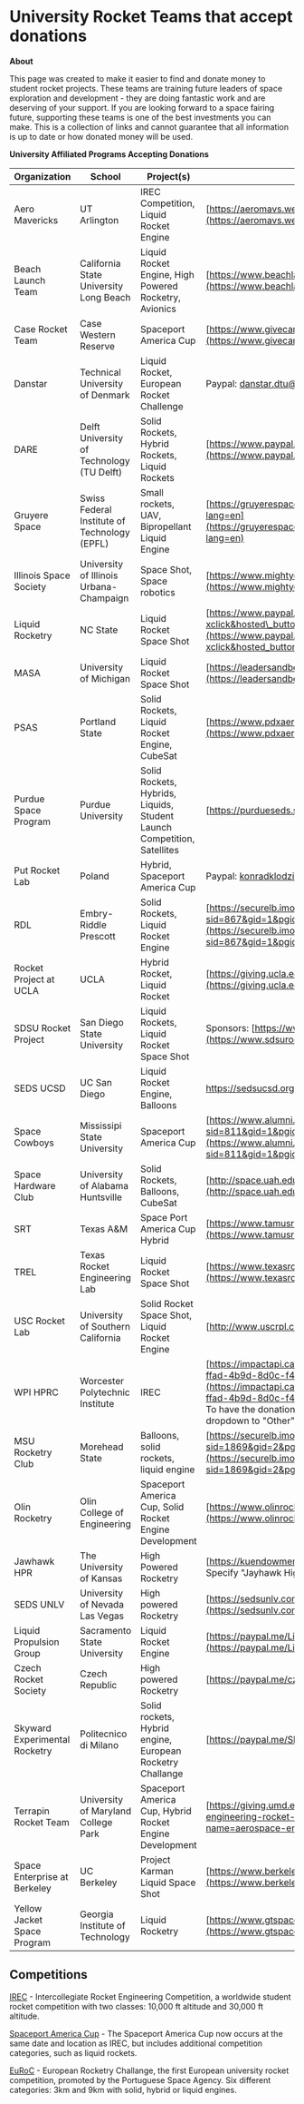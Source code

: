 # University Rocket Teams that accept donations
 **About**
 
This page was created to make it easier to find and donate money to student rocket projects. These teams are training future leaders of space exploration and development - they are doing fantastic work and are deserving of your support. If you are looking forward to a space fairing future, supporting these teams is one of the best investments you can make.
This is a collection of links and cannot guarantee that all information is up to date or how donated money will be used.

**University Affiliated Programs Accepting Donations**

| Organization           | School                                       | Project(s)                                                   | How to Donate                                                | Website                                                      | Social                                                       |
| ---------------------- | -------------------------------------------- | ------------------------------------------------------------ | ------------------------------------------------------------ | ------------------------------------------------------------ | ------------------------------------------------------------ |
| Aero Mavericks         | UT Arlington                                 | IREC Competition, Liquid Rocket Engine                       | [https://aeromavs.weebly.com/donate.html](https://aeromavs.weebly.com/donate.html) | [https://aeromavs.weebly.com/](https://aeromavs.weebly.com/) | [@AeroMavs](https://twitter.com/AeroMavs)                                                    |
| Beach Launch Team      | California State University Long Beach       | Liquid Rocket Engine, High Powered Rocketry, Avionics        | [https://www.beachlaunch.team/donations](https://www.beachlaunch.team/donations) | [https://www.beachlaunch.team/](https://www.beachlaunch.team/) | [@BeachLaunchTeam](https://twitter.com/beachlaunchteam)                                                    |
| Case Rocket Team       | Case Western Reserve                         | Spaceport America Cup                                        | [https://www.givecampus.com/campaigns/12259/donations/new](https://www.givecampus.com/campaigns/12259/donations/new) | [https://caserocketteam.org/](https://caserocketteam.org/)   |                                                              |
| Danstar                | Technical University of Denmark              | Liquid Rocket, European Rocket Challenge                     | Paypal: <a href='mailto&#58;dan%7&#51;tar%&#50;Edt&#117;&#64;gma&#105;l&#46;com'>dan&#115;tar&#46;&#100;tu&#64;gma&#105;l&#46;&#99;om</a> | [https://www.danstar.dk/](https://www.danstar.dk/)           | [@danstar_dtu](https://twitter.com/danstar_dtu) <br> [@danstaru](https://www.instagram.com/danstardtu/) <br> [YouTube](https://www.youtube.com/channel/UCDdkkHicfgnxD9il9hQK9_A) |
| DARE                   | Delft University of Technology (TU Delft)    | Solid Rockets, Hybrid Rockets, Liquid Rockets                | [https://www.paypal.com/paypalme/DAREtudelft?locale.x=en_US](https://www.paypal.com/paypalme/DAREtudelft?locale.x=en_US)                                                               | [https://dare.tudelft.nl/](https://dare.tudelft.nl/) | [@daretudelft](https://twitter.com/daretudelft) <br> [instagram](https://www.instagram.com/daretudelft/) <br> [youtube](https://www.youtube.com/channel/UC5iWtNmAqYIfuE69uA4df7A) |
| Gruyere Space          | Swiss Federal Institute of Technology (EPFL) | Small rockets, UAV, Bipropellant Liquid Engine               | [https://gruyerespaceprogram.ch/partenaires/partenaires.htm?lang=en](https://gruyerespaceprogram.ch/partenaires/partenaires.htm?lang=en) | [https://gruyerespaceprogram.ch/index.htm?lang=en](https://gruyerespaceprogram.ch/index.htm?lang=en) | [Patreon](https://www.patreon.com/GruyereSpaceProgram?lang=en)<br> [@gruyere_space_program](https://www.instagram.com/gruyere_space_program/?hl=fr) <br> [Youtube](https://www.youtube.com/channel/UCEQWOCyWZb77dbmeHKqzEag) |
| Illinois Space Society | University of Illinois Urbana-Champaign      | Space Shot, Space robotics                                   | [https://www.mightycause.com/organization/Illinois-Space-Society](https://www.mightycause.com/organization/Illinois-Space-Society) | [https://www.illinoisspacesociety.org/](https://www.illinoisspacesociety.org/) | [@IL_SpaceSociety](https://twitter.com/IL_SpaceSociety)                                             |
| Liquid Rocketry        | NC State                                     | Liquid Rocket Space Shot                                     | [https://www.paypal.com/donate/?cmd=\_s-xclick&hosted\_button\_id=GL3SSSK45D4X2&source=url](https://www.paypal.com/donate/?cmd=_s-xclick&hosted_button_id=GL3SSSK45D4X2&source=url) | [http://liquidrocketry.com/#about](http://liquidrocketry.com/#about) | [@liquidrocketry](https://twitter.com/liquidrocketry)                                              |
| MASA                   | University of Michigan                       | Liquid Rocket Space Shot                                     | [https://leadersandbest.umich.edu/find/#!/give/basket/fund/935885](https://leadersandbest.umich.edu/find/#!/give/basket/fund/935885) |                                                              | [@masa\_rockets](https://twitter.com/masa_rockets)                                               |
| PSAS                   | Portland State                               | Solid Rockets, Liquid Rocket Engine, CubeSat                 | [https://www.pdxaerospace.org/donate](https://www.pdxaerospace.org/donate) | [https://www.pdxaerospace.org](https://www.pdxaerospace.org/) | [https://twitter.com/pdxaerospace](https://twitter.com/pdxaerospace) <br> [https://www.instagram.com/pdxaerospace/](https://www.instagram.com/pdxaerospace/) <br> [https://github.com/psas](https://github.com/psas) |
| Purdue Space Program   | Purdue University                            | Solid Rockets, Hybrids, Liquids, Student Launch Competition, Satellites | [https://purdueseds.space/](https://purdueseds.space/)       | [https://purdueseds.space/](https://purdueseds.space/)       | [@purdue\_seds](https://twitter.com/purdue_seds)                                                |
| Put Rocket Lab         | Poland                                       | Hybrid, Spaceport America Cup                                | Paypal: <a href='ma&#105;&#108;to&#58;ko%6Er&#97;%64&#107;%6C&#37;6Fd%&#55;&#65;%69&#37;6E&#115;k&#105;%40gm&#97;&#105;l&#46;com&#37;20 '>k&#111;n&#114;&#97;&#100;klodzinski&#64;gmai&#108;&#46;&#99;om  </a> | [https://www.linkedin.com/company/putrocketlab/](https://www.linkedin.com/company/putrocketlab/) | [https://instagram.com/putrocketlab/](https://instagram.com/putrocketlab/) |
| RDL                    | Embry-Riddle Prescott                        | Solid Rockets, Liquid Rocket Engine                          | [https://securelb.imodules.com/s/867/social.aspx?sid=867&gid=1&pgid=7923&cid=11663](https://securelb.imodules.com/s/867/social.aspx?sid=867&gid=1&pgid=7923&cid=11663) | [https://rocketdevelopmentlab.carrd.co/](https://rocketdevelopmentlab.carrd.co/) | [@ERAUPrescottRDL](https://twitter.com/ERAUPrescottRDL)                                                     <br> [https://www.instagram.com/rocketdevelopmentlab/](https://www.instagram.com/rocketdevelopmentlab/) |
| Rocket Project at UCLA | UCLA                                         | Hybrid Rocket, Liquid Rocket                                 | [https://giving.ucla.edu/campaign/donate.aspx?Fund=64219c](https://giving.ucla.edu/campaign/donate.aspx?Fund=64219c)     | [http://rocketproject.seas.ucla.edu/](http://rocketproject.seas.ucla.edu/) | [@RPatUCLA](https://twitter.com/RPatUCLA)                    |
| SDSU Rocket Project    | San Diego State University                   | Liquid Rockets, Liquid Rocket Space Shot                     | Sponsors: [https://www.sdsurocketproject.org/become-a-sponsor](https://www.sdsurocketproject.org/become-a-sponsor) | [https://www.sdsurocketproject.org/](https://www.sdsurocketproject.org/) |                                                              |
| SEDS UCSD              | UC San Diego                                 | Liquid Rocket Engine, Balloons                               | https://sedsucsd.org/index.php/donate/                       | https://sedsucsd.org/                                        | [@seds_ucsd](https://twitter.com/seds_ucsd)                  |
| Space Cowboys          | Mississipi State University                  | Spaceport America Cup                                        | [https://www.alumni.msstate.edu/s/811/bp/interior.aspx?sid=811&gid=1&pgid=3027](https://www.alumni.msstate.edu/s/811/bp/interior.aspx?sid=811&gid=1&pgid=3027) |                                                              | [@MSUSpaceCowboys](https://twitter.com/MSUSpaceCowboys)                                             |
| Space Hardware Club    | University of Alabama Huntsville             | Solid Rockets, Balloons, CubeSat                             | [http://space.uah.edu/donate.html](http://space.uah.edu/donate.html) |                                                              | [@uahshc](https://twitter.com/uahshc)                                                      |
| SRT                    | Texas A&M                                    | Space Port America Cup Hybrid                                | [https://www.tamusrt.org/donate.html](https://www.tamusrt.org/donate.html) | [https://www.tamusrt.org/](https://www.tamusrt.org/)         | [https://www.instagram.com/tamusrt/](https://www.instagram.com/tamusrt/) |
| TREL                   | Texas Rocket Engineering Lab                 | Liquid Rocket Space Shot                                     | [https://www.texasrocketlab.com/donate](https://www.texasrocketlab.com/donate) | [https://www.texasrocketlab.com/](https://www.texasrocketlab.com/) | [@texasrocketlab](https://twitter.com/texasrocketlab)                                              |
| USC Rocket Lab         | University of Southern California            | Solid Rocket Space Shot, Liquid Rocket Engine                | [http://www.uscrpl.com/sponsors](http://www.uscrpl.com/sponsors) | [https://www.uscrpl.com/](https://www.uscrpl.com/)           | [@USCRPL](https://twitter.com/USCRPL)                                                      |
| WPI HPRC               | Worcester Polytechnic Institute              | IREC                                                         | [https://impactapi.causeview.com/Thunder/actionpage/c005859a-ffad-4b9d-8d0c-f414096506cd](https://impactapi.causeview.com/Thunder/actionpage/c005859a-ffad-4b9d-8d0c-f414096506cd)<br>To have the donation reach our club please set the "Designation" dropdown to "Other" and enter "WPI AIAA (281-AG) for WPI HPRC" | [https://aiaa.wpi.edu/hprc/](https://aiaa.wpi.edu/hprc/)     | [@wpi_hprc](https://www.instagram.com/wpi_hprc/)             |
| MSU Rocketry Club      | Morehead State                               | Balloons, solid rockets, liquid engine                       | [https://securelb.imodules.com/s/1869/18/interior.aspx?sid=1869&gid=2&pgid=418&cid=1063&dids=640](https://securelb.imodules.com/s/1869/18/interior.aspx?sid=1869&gid=2&pgid=418&cid=1063&dids=640) |                                                              |                                                              |
| Olin Rocketry          | Olin College of Engineering                  | Spaceport America Cup, Solid Rocket Engine Development       | [https://www.olinrocketry.com/donate](https://www.olinrocketry.com/donate) | [https://olinrocketry.com/](https://olinrocketry.com/) | [@olinrocketry](https://www.instagram.com/olinrocketry/) |
| Jawhawk HPR            | The University of Kansas                     | High Powered Rocketry                                        | [https://kuendowment.org/Home](https://kuendowment.org/Home) Specify "Jayhawk High Power Rocketry" as beneficiary | [https://rockchalkcentral.ku.edu/organization/jhpr](https://rockchalkcentral.ku.edu/organization/jhpr) | [@JayhawkHPR](https://twitter.com/JayhawkHPR)|
| SEDS UNLV              | University of Nevada Las Vegas               | High powered Rocketry                                        | [https://sedsunlv.com/pages/contact.html](https://sedsunlv.com/pages/contact.html)| [https://sedsunlv.com/index.html](https://sedsunlv.com/index.html) | [Instagram](https://www.instagram.com/sedsunlv/) [Youtube](https://www.youtube.com/channel/UCsZVNjRN5Dt3QDY0_PHx53A) |
| Liquid Propulsion Group| Sacramento State University                  | Liquid Rocket Engine                                         | [https://paypal.me/LiquidPropGroup](https://paypal.me/LiquidPropGroup) |  [https://liquidpropulsiongroup.github.io/](https://liquidpropulsiongroup.github.io/) | [Discord](https://discord.com/invite/nn7RRuq) |
| Czech Rocket Society   | Czech Republic                               | High powered Rocketry                                        | [https://paypal.me/czechrockets](https://paypal.me/czechrockets) |  [https://czechrockets.com](https://czechrockets.com) | [@czechrockets Insta](https://instagram.com/czechrockets) [@czechrockets twitter](https://twitter.com/czechrockets)  |
| Skyward Experimental Rocketry | Politecnico di Milano					| Solid rockets, Hybrid engine, European Rocketry Challange	   | [https://paypal.me/SkywardER](https://paypal.me/SkywardER) | [https://www.skywarder.eu/blog/](https://www.skywarder.eu/blog/) | [Instagram](https://www.instagram.com/skyward_er/?hl=en) [@skyward_er](https://twitter.com/skyward_er) |
| Terrapin Rocket Team| University of Maryland College Park   | Spaceport America Cup, Hybrid Rocket Engine Development        | [https://giving.umd.edu/giving/fund.php?name=aerospace-engineering-rocket-team](https://giving.umd.edu/giving/fund.php?name=aerospace-engineering-rocket-team) |  [https://www.terprockets.com/](https://www.terprockets.com/) | [Instagram](https://www.instagram.com/terrapinrockets/) [Twitter](https://twitter.com/terrapinrockets) |
| Space Enterprise at Berkeley | UC Berkeley                            | Project Karman Liquid Space Shot                             | [https://www.berkeleyse.org/donate](https://www.berkeleyse.org/donate) | [https://berkeleyse.org](https://berkeleyse.org) | [@seb.berkeley](https://www.instagram.com/seb.berkeley/) <br> [YouTube](https://www.youtube.com/channel/UCu6zFOhwIRqwC97Mw0TBaXA) |
| Yellow Jacket Space Program | Georgia Institute of Technology   | Liquid Rocketry | [https://www.gtspaceprogram.com/sponsor-us-donate](https://www.gtspaceprogram.com/sponsor-us-donate) |  [https://www.gtspaceprogram.com/](https://www.gtspaceprogram.com/) | [Instagram](https://www.instagram.com/yjspgt/?hl=en) [LinkedIn](https://www.linkedin.com/company/yellow-jacket-space-program/mycompany/) |


## Competitions
[IREC](https://www.soundingrocket.org/what-is-irec.html) - Intercollegiate Rocket Engineering Competition, a worldwide student rocket competition with two classes: 10,000 ft altitude and 30,000 ft altitude.

[Spaceport America Cup](https://spaceportamericacup.com/about/) - The Spaceport America Cup now occurs at the same date and location as IREC, but includes additional competition categories, such as liquid rockets.

[EuRoC](https://euroc.pt/) - European Rocketry Challange, the first European university rocket competition, promoted by the Portuguese Space Agency. Six different categories: 3km and 9km with solid, hybrid or liquid engines.
